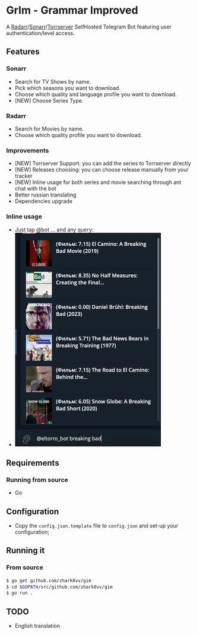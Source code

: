 # GrIm - Grammar Improved
A [Radarr](https://github.com/Radarr/Radarr)/[Sonarr](https://github.com/Sonarr/Sonarr)/[Torrserver](https://github.com/YouROK/TorrServer) SelfHosted Telegram Bot featuring user authentication/level access.

## Features

### Sonarr

- Search for TV Shows by name.
- Pick which seasons you want to download.
- Choose which quality and language profile you want to download.
- [NEW] Choose Series Type.

### Radarr

- Search for Movies by name.
- Choose which quality profile you want to download.

### Improvements

- [NEW] Torrserver Support: you can add the series to Torrserver directly
- [NEW] Releases choosing: you can choose release manually from your tracker 
- [NEW] Inline usage for both series and movie searching through ant chat with the bot
- Better russian translating
- Dependencies upgrade

### Inline usage
- Just tap @bot ... and any query:
- ![img.png](img.png)


## Requirements
### Running from source

- Go

## Configuration

- Copy the `config.json.template` file to `config.json` and set-up your configuration;

## Running it

### From source

```bash
$ go get github.com/zhark0vv/gim
$ cd $GOPATH/src/github.com/zhark0vv/gim
$ go run .
```

## TODO
- English translation
